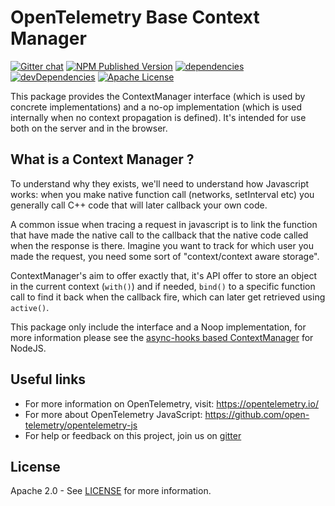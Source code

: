 # OpenTelemetry Base Context Manager
[![Gitter chat][gitter-image]][gitter-url]
[![NPM Published Version][npm-img]][npm-url]
[![dependencies][dependencies-image]][dependencies-url]
[![devDependencies][devDependencies-image]][devDependencies-url]
[![Apache License][license-image]][license-image]

This package provides the ContextManager interface (which is used by concrete implementations) and a no-op implementation (which is used internally when no context propagation is defined). It's intended for use both on the server and in the browser.

## What is a Context Manager ?

To understand why they exists, we'll need to understand how Javascript works: when you make native function call (networks, setInterval etc) you generally call C++ code that will later callback your own code.

A common issue when tracing a request in javascript is to link the function that have made the native call to the callback that the native code called when the response is there. Imagine you want to track for which user you made the request, you need some sort of "context/context aware storage".

ContextManager's aim to offer exactly that, it's API offer to store an object in the current context (`with()`) and if needed, `bind()` to a specific function call to find it back when the callback fire, which can later get retrieved using `active()`.

This package only include the interface and a Noop implementation, for more information please see the [async-hooks based ContextManager][ah-context-manager] for NodeJS.

## Useful links
- For more information on OpenTelemetry, visit: <https://opentelemetry.io/>
- For more about OpenTelemetry JavaScript: <https://github.com/open-telemetry/opentelemetry-js>
- For help or feedback on this project, join us on [gitter][gitter-url]

## License

Apache 2.0 - See [LICENSE][license-url] for more information.

[gitter-image]: https://badges.gitter.im/open-telemetry/opentelemetry-js.svg
[gitter-url]: https://gitter.im/open-telemetry/opentelemetry-node?utm_source=badge&utm_medium=badge&utm_campaign=pr-badge&utm_content=badge
[license-url]: https://github.com/open-telemetry/opentelemetry-js/blob/master/LICENSE
[license-image]: https://img.shields.io/badge/license-Apache_2.0-green.svg?style=flat
[dependencies-image]: https://david-dm.org/open-telemetry/opentelemetry-js/status.svg?path=packages/opentelemetry-context-base
[dependencies-url]: https://david-dm.org/open-telemetry/opentelemetry-js?path=packages%2Fopentelemetry-context-base
[devDependencies-image]: https://david-dm.org/open-telemetry/opentelemetry-js/dev-status.svg?path=packages/opentelemetry-context-base
[devDependencies-url]: https://david-dm.org/open-telemetry/opentelemetry-js?path=packages%2Fopentelemetry-context-base&type=dev
[ah-context-manager]: https://github.com/open-telemetry/opentelemetry-js/tree/master/packages/opentelemetry-context-async-hooks
[npm-url]: https://www.npmjs.com/package/@opentelemetry/context-base
[npm-img]: https://badge.fury.io/js/%40opentelemetry%2Fcontext-base.svg
